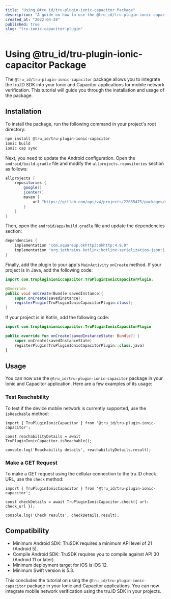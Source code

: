 ```yaml
---
title: "Using @tru_id/tru-plugin-ionic-capacitor Package"
description: "A guide on how to use the @tru_id/tru-plugin-ionic-capacitor package for Ionic and Capacitor applications."
created_at: "2022-04-28"
published: true
slug: "tru-ionic-capacitor-plugin"
---
```


# Using @tru_id/tru-plugin-ionic-capacitor Package

The `@tru_id/tru-plugin-ionic-capacitor` package allows you to integrate the tru.ID SDK into your Ionic and Capacitor applications for mobile network verification. This tutorial will guide you through the installation and usage of the package.

## Installation

To install the package, run the following command in your project's root directory:

```bash
npm install @tru_id/tru-plugin-ionic-capacitor
ionic build
ionic cap sync
```

Next, you need to update the Android configuration. Open the `android/build.gradle` file and modify the `allprojects.repositories` section as follows:

```java
allprojects {
    repositories {
        google()
        jcenter()
        maven {
            url "https://gitlab.com/api/v4/projects/22035475/packages/maven"
        }
    }
}
```

Then, open the `android/app/build.gradle` file and update the dependencies section:

```java
dependencies {
    implementation "com.squareup.okhttp3:okhttp:4.9.0"
    implementation "org.jetbrains.kotlinx:kotlinx-serialization-json:1.2.2"
}
```

Finally, add the plugin to your app's `MainActivity` `onCreate` method. If your project is in Java, add the following code:

```java
import com.trupluginioniccapacitor.TruPluginIonicCapacitorPlugin;

@Override
public void onCreate(Bundle savedInstance){
    super.onCreate(savedInstance);
    registerPlugin(TruPluginIonicCapacitorPlugin.class);
}
```

If your project is in Kotlin, add the following code:

```kotlin
import com.trupluginioniccapacitor.TruPluginIonicCapacitorPlugin

public override fun onCreate(savedInstanceState: Bundle?) {
    super.onCreate(savedInstanceState)
    registerPlugin(TruPluginIonicCapacitorPlugin::class.java)
}
```

## Usage

You can now use the `@tru_id/tru-plugin-ionic-capacitor` package in your Ionic and Capacitor application. Here are a few examples of its usage:

### Test Reachability

To test if the device mobile network is currently supported, use the `isReachable` method:

```tsx
import { TruPluginIonicCapacitor } from '@tru_id/tru-plugin-ionic-capacitor';

const reachabilityDetails = await TruPluginIonicCapacitor.isReachable();

console.log('Reachability details', reachabilityDetails.result);
```

### Make a GET Request

To make a GET request using the cellular connection to the tru.ID check URL, use the `check` method:

```tsx
import { TruPluginIonicCapacitor } from '@tru_id/tru-plugin-ionic-capacitor';

const checkDetails = await TruPluginIonicCapacitor.check({ url: check_url });

console.log('Check results', checkDetails.result);
```

## Compatibility

- Minimum Android SDK: TruSDK requires a minimum API level of 21 (Android 5).
- Compile Android SDK: TruSDK requires you to compile against API 30 (Android 11 or later).
- Minimum deployment target for iOS is iOS 12.
- Minimum Swift version is 5.3.

This concludes the tutorial on using the `@tru_id/tru-plugin-ionic-capacitor` package in your Ionic and Capacitor applications. You can now integrate mobile network verification using the tru.ID SDK in your projects.